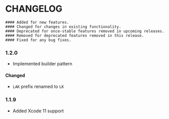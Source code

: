 # CHANGELOG

```
#### Added for new features.
#### Changed for changes in existing functionality.
#### Deprecated for once-stable features removed in upcoming releases.
#### Removed for deprecated features removed in this release.
#### Fixed for any bug fixes.
```

### 1.2.0

- Implemented builder pattern

#### Changed
- `LAK` prefix renamed to `LK`

### 1.1.9

- Added Xcode 11 support